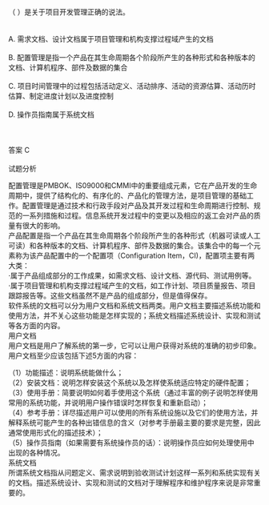 <div class="detail lh2">（  ）是关于项目开发管理正确的说法。<br/><br/><br/>A. 需求文档、设计文档属于项目管理和机构支撑过程域产生的文档<br/><br/>B. 配置管理是指一个产品在其生命周期各个阶段所产生的各种形式和各种版本的文档、计算机程序、部件及数据的集合<br/><br/>C. 项目时间管理中的过程包括活动定义、活动排序、活动的资源估算、活动历时估算、制定进度计划以及进度控制<br/><br/>D. 操作员指南属于系统文档<br/><br/><br/><br/>答案 C<br/><br/>试题分析<br/><p></p><div>
配置管理是PMBOK、IS09000和CMMI中的重要组成元素，它在产品开发的生命周期中，提供了结构化的、有序化的、产品化的管理方法，是项目管理的基础工作。配置管理是通过技术和行政手段对产品及其开发过程和生命周期进行控制、规范的一系列措施和过程。信息系统开发过程中的变更以及相应的返工会对产品的质量有很大的影响。</div>
<div>
产品配置是指一个产品在其生命周期各个阶段所产生的各种形式（机器可读或人工可读）和各种版本的文档、计算机程序、部件及数据的集合。该集合中的每一个元素称为该产品配置中的一个配置项（Configuration Item，CI)，配置项主要有两大类：</div>
<div>
·属于产品组成部分的工作成果，如需求文档、设计文档、源代码、测试用例等。</div>
<div>
·属于项目管理和机构支撑过程域产生的文档，如工作计划、项目质量报告、项目跟踪报告等。这些文档虽然不是产品的组成部分，但是值得保存。</div>
<div>
 </div>
<div>
软件系统的文档可以分为用户文档和系统文档两类。用户文档主要描述系统功能和使用方法，并不关心这些功能是怎样实现的；系统文档描述系统设计、实现和测试等各方面的内容。</div>
<div>
用户文档</div>
<div>
用户文档是用户了解系统的第一步，它可以让用户获得对系统的准确的初步印象。</div>
<div>
用户文档至少应该包括下述5方面的内容：</div>
<div><p>（1）功能描述：说明系统能做什么；<br/>（2）安装文档：说明怎样安装这个系统以及怎样使系统适应特定的硬件配置；<br/>（3）使用手册：简要说明如何着手使用这个系统（通过丰富的例子说明怎样使用常用的系统功能，并说明用户操作错误时怎样恢复和重新启动）；<br/>（4）参考手册：详尽描述用户可以使用的所有系统设施以及它们的使用方法，并解释系统可能产生的各种出错信息的含义（对参考手册最主要的要求是完整，因此通常使用形式化的描述技术）；<br/>（5）操作员指南（如果需要有系统操作员的话）：说明操作员应如何处理使用中出现的各种情况。<br/>系统文档<br/>所谓系统文档指从问题定义、需求说明到验收测试计划这样一系列和系统实现有关的文档。描述系统设计、实现和测试的文档对于理解程序和维护程序来说是非常重要的。<br/></p></div></div>
